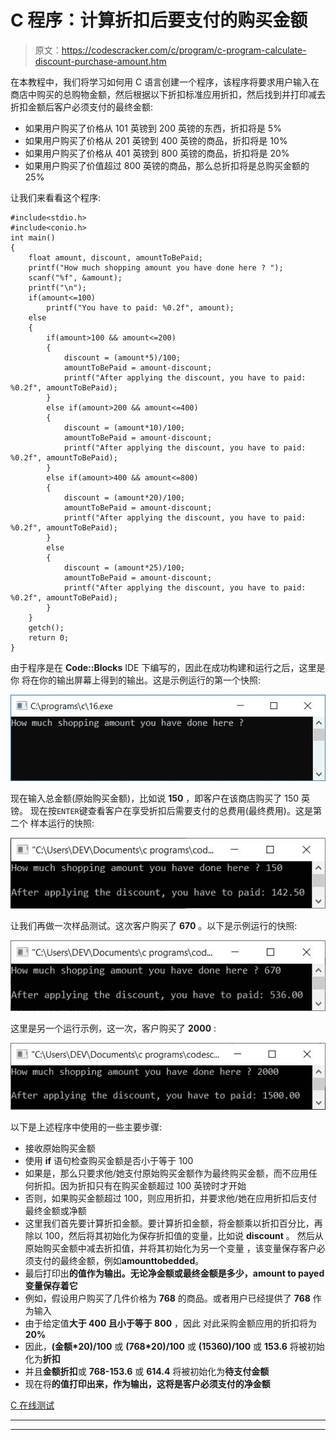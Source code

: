 # C 程序：计算折扣后要支付的购买金额

> 原文：<https://codescracker.com/c/program/c-program-calculate-discount-purchase-amount.htm>

在本教程中，我们将学习如何用 C 语言创建一个程序，该程序将要求用户输入在商店中购买的总购物金额，然后根据以下折扣标准应用折扣，然后找到并打印减去折扣金额后客户必须支付的最终金额:

*   如果用户购买了价格从 101 英镑到 200 英镑的东西，折扣将是 5%
*   如果用户购买了价格从 201 英镑到 400 英镑的商品，折扣将是 10%
*   如果用户购买了价格从 401 英镑到 800 英镑的商品，折扣将是 20%
*   如果用户购买了价值超过 800 英镑的商品，那么总折扣将是总购买金额的 25%

让我们来看看这个程序:

```
#include<stdio.h>
#include<conio.h>
int main()
{
    float amount, discount, amountToBePaid;
    printf("How much shopping amount you have done here ? ");
    scanf("%f", &amount);
    printf("\n");
    if(amount<=100)
        printf("You have to paid: %0.2f", amount);
    else
    {
        if(amount>100 && amount<=200)
        {
            discount = (amount*5)/100;
            amountToBePaid = amount-discount;
            printf("After applying the discount, you have to paid: %0.2f", amountToBePaid);
        }
        else if(amount>200 && amount<=400)
        {
            discount = (amount*10)/100;
            amountToBePaid = amount-discount;
            printf("After applying the discount, you have to paid: %0.2f", amountToBePaid);
        }
        else if(amount>400 && amount<=800)
        {
            discount = (amount*20)/100;
            amountToBePaid = amount-discount;
            printf("After applying the discount, you have to paid: %0.2f", amountToBePaid);
        }
        else
        {
            discount = (amount*25)/100;
            amountToBePaid = amount-discount;
            printf("After applying the discount, you have to paid: %0.2f", amountToBePaid);
        }
    }
    getch();
    return 0;
}
```

由于程序是在 **Code::Blocks** IDE 下编写的，因此在成功构建和运行之后，这里是你 将在你的输出屏幕上得到的输出。这是示例运行的第一个快照:

![c program calculate purchase amount](img/b01f6f90e8666bdd6c562bc7b552d82e.png)

现在输入总金额(原始购买金额)，比如说 **150** ，即客户在该商店购买了 150 英镑。 现在按`ENTER`键查看客户在享受折扣后需要支付的总费用(最终费用)。这是第二个 样本运行的快照:

![calculate purchase amount after discount c](img/1e0dc6c42424be0ab40a0efb5eca2bb4.png)

让我们再做一次样品测试。这次客户购买了 **670** 。以下是示例运行的快照:

![c print purchase amount to paid after discount](img/45fcdd52e13425521926a2448939f387.png)

这里是另一个运行示例，这一次，客户购买了 **2000** :

![calculate amount to paid after discount](img/cc8430e8954cae6e77b2bd8b066f15d3.png)

以下是上述程序中使用的一些主要步骤:

*   接收原始购买金额
*   使用 **if** 语句检查购买金额是否小于等于 100
*   如果是，那么只要求他/她支付原始购买金额作为最终购买金额，而不应用任何折扣。因为折扣只有在购买金额超过 100 英镑时才开始
*   否则，如果购买金额超过 100，则应用折扣，并要求他/她在应用折扣后支付最终金额或净额
*   这里我们首先要计算折扣金额。要计算折扣金额，将金额乘以折扣百分比，再除以 100，然后将其初始化为保存折扣值的变量，比如说 **discount** 。 然后从原始购买金额中减去折扣值，并将其初始化为另一个变量 ，该变量保存客户必须支付的最终金额，例如**amounttobedded**。
*   最后打印出**的值作为输出。无论净金额或最终金额是多少，**amount to payed**变量保存着它**
*   例如，假设用户购买了几件价格为 **768** 的商品。或者用户已经提供了 **768** 作为输入
*   由于给定值**大于 400 且小于等于 800** ，因此 对此采购金额应用的折扣将为 **20%**
*   因此，**(金额*20)/100** 或 **(768*20)/100** 或 **(15360)/100** 或 **153.6** 将被初始化为**折扣**
*   并且**金额折扣**或 **768-153.6** 或 **614.4** 将被初始化为**待支付金额**
*   现在将**的值打印出来，作为输出，这将是客户必须支付的净金额**

[C 在线测试](/exam/showtest.php?subid=2)

* * *

* * *
